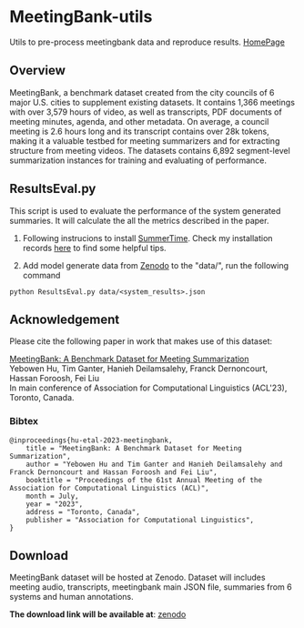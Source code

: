 # MeetingBank-utils

Utils to pre-process meetingbank data and reproduce results. [HomePage](https://meetingbank.github.io/dataset/)

## Overview

MeetingBank, a benchmark dataset created from the city councils of 6 major U.S. cities to supplement existing datasets. It contains 1,366 meetings with over 3,579 hours of video, as well as transcripts, PDF documents of meeting minutes, agenda, and other metadata. On average, a council meeting is 2.6 hours long and its transcript contains over 28k tokens, making it a valuable testbed for meeting summarizers and for extracting structure from meeting videos. The datasets contains 6,892 segment-level summarization instances for training and evaluating of performance. 

## ResultsEval.py

This script is used to evaluate the performance of the system generated summaries. It will calculate the all the metrics described in the paper.

1. Following instrucions to install [SummerTime](https://github.com/Yale-LILY/SummerTime). Check my installation records [here](https://hybw.notion.site/Installation-of-SummerTime-239c35be3ae045ac8fe195c40b086c37) to find some helpful tips.

2. Add model generate data from [Zenodo](https://zenodo.org/record/7989108) to the "data/", run the following command

```
python ResultsEval.py data/<system_results>.json
```

## Acknowledgement

Please cite the following paper in work that makes use of this dataset:

[MeetingBank: A Benchmark Dataset for Meeting Summarization](https://arxiv.org/abs/2305.17529)\
Yebowen Hu, Tim Ganter, Hanieh Deilamsalehy, Franck Dernoncourt, Hassan Foroosh, Fei Liu\
In main conference of Association for Computational Linguistics (ACL'23), Toronto, Canada.

### Bibtex
```
@inproceedings{hu-etal-2023-meetingbank,
    title = "MeetingBank: A Benchmark Dataset for Meeting Summarization",
    author = "Yebowen Hu and Tim Ganter and Hanieh Deilamsalehy and Franck Dernoncourt and Hassan Foroosh and Fei Liu",
    booktitle = "Proceedings of the 61st Annual Meeting of the Association for Computational Linguistics (ACL)",
    month = July,
    year = "2023",
    address = "Toronto, Canada",
    publisher = "Association for Computational Linguistics",
}
```

## Download

MeetingBank dataset will be hosted at Zenodo. Dataset will includes meeting audio, transcripts, meetingbank main JSON file, summaries from 6 systems and human annotations.

**The download link will be available at**: [zenodo](https://zenodo.org/record/7989108)

